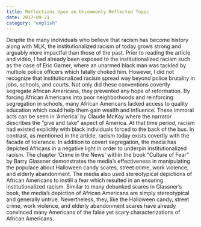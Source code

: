 ```yaml
---
title: Reflections Upon an Uncommonly Reflected Topic
date: 2017-09-21
category: "english"
---
```


Despite the many individuals who believe that racism has become history along with MLK, the institutionalized racism of today grows strong and arguably more impactful than those of the past. Prior to reading the article and video, I had already been exposed to the institutionalized racism such as the case of Eric Garner, where an unarmed black man was tackled by multiple police officers which fatally choked him. However, I did not recognize that institutionalized racism spread way beyond police brutality in jobs, schools, and courts. Not only did these conventions covertly segregate African Americans, they prevented any hope of reformation. By forcing African Americans into poor neighborhoods and reinforcing segregation in schools, many African Americans lacked access to quality education which could help them gain wealth and influence. These immoral acts can be seen in ‘America’ by Claude McKay where the narrator describes the “give and take” aspect of America. At that time period, racism had existed explicitly with black individuals forced to the back of the bus. In contrast, as mentioned in the article, racism today exists covertly with the facade of tolerance. In addition to covert segregation, the media has depicted Africans in a negative light in order to underpin institutionalized racism. The chapter ‘Crime in the News’ within the book “Culture of Fear” by Barry Glassner demonstrates the media’s effectiveness in manipulating the populace about Halloween candy scares, street crime, work violence, and elderly abandonment. The media also used stereotypical depictions of African Americans to instill a fear which resulted in an ensuring institutionalized racism. Similar to many debunked scares in Glassner’s book, the media’s depiction of African Americans are simply stereotypical and generally untrue. Nevertheless, they, like the Halloween candy, street crime, work violence, and elderly abandonment scares have already convinced many Americans of the false yet scary characterizations of African Americans.

